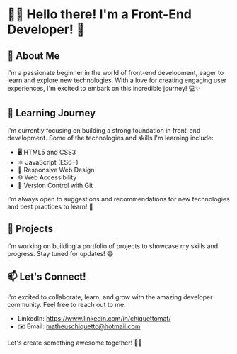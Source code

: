 # 🙋‍♂️ Hello there! I'm a Front-End Developer! 🚀

## 🌟 About Me

I'm a passionate beginner in the world of front-end development, eager to learn and explore new technologies. With a love for creating engaging user experiences, I'm excited to embark on this incredible journey! 💻✨


## 🌱 Learning Journey

I'm currently focusing on building a strong foundation in front-end development. Some of the technologies and skills I'm learning include:

- 🖥️ HTML5 and CSS3
- ⚛️ JavaScript (ES6+)
- 🎨 Responsive Web Design
- 🌐 Web Accessibility
- 🔧 Version Control with Git

I'm always open to suggestions and recommendations for new technologies and best practices to learn! 🙌

## 🚀 Projects

I'm working on building a portfolio of projects to showcase my skills and progress. Stay tuned for updates! 😄

## 📫 Let's Connect!

I'm excited to collaborate, learn, and grow with the amazing developer community. Feel free to reach out to me:

- LinkedIn: https://www.linkedin.com/in/chiquettomat/
- ✉️ Email: [matheuschiquetto@hotmail.com](mailto:matheuschiquetto@hotmail.com)

Let's create something awesome together! 🙌💫
